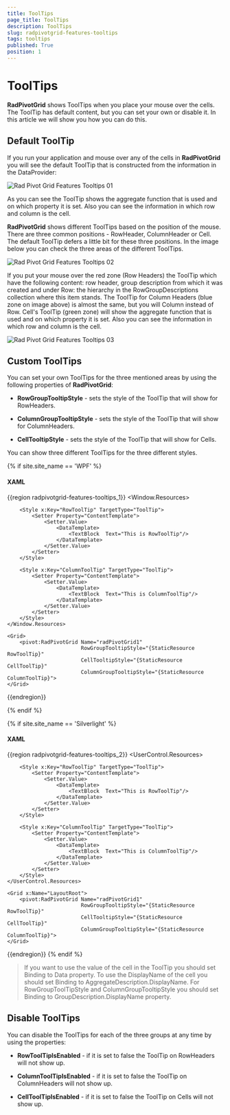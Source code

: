 ```yaml
---
title: ToolTips
page_title: ToolTips
description: ToolTips
slug: radpivotgrid-features-tooltips
tags: tooltips
published: True
position: 1
---
```


# ToolTips

__RadPivotGrid__ shows ToolTips when you place your mouse over the cells. The ToolTip has default content, but you can set your own or disable it. In this article we will show you how you can do this.      

## Default ToolTip

If you run your application and mouse over any of the cells in __RadPivotGrid__ you will see the default ToolTip that is constructed from the information in the DataProvider:

![Rad Pivot Grid Features Tooltips 01](images/RadPivotGrid_Features_Tooltips_01.png)

As you can see the ToolTip shows the aggregate function that is used and on which property it is set. Also you can see the information in which row and column is the cell.        

__RadPivotGrid__ shows different ToolTips based on the position of the mouse. There are three common positions - RowHeader, ColumnHeader or Cell. The default ToolTip defers a little bit for these three positions. In the image below you can check the three areas of the different ToolTips.

![Rad Pivot Grid Features Tooltips 02](images/RadPivotGrid_Features_Tooltips_02.png)

If you put your mouse over the red zone (Row Headers) the ToolTip which have the following content: row header, group description from which it was created and under Row: the hierarchy in the RowGroupDescriptions collection where this item stands. The ToolTip for Column Headers (blue zone on image above) is almost the same, but you will Column instead of Row. Cell's ToolTip (green zone) will show the aggregate function that is used and on which property it is set. Also you can see the information in which row and column is the cell.

![Rad Pivot Grid Features Tooltips 03](images/RadPivotGrid_Features_Tooltips_03.png)

## Custom ToolTips

You can set your own ToolTips for the three mentioned areas by using the following properties of __RadPivotGrid__:        

* __RowGroupTooltipStyle__ - sets the style of the ToolTip that will show for RowHeaders.            

* __ColumnGroupTooltipStyle__ - sets the style of the ToolTip that will show for ColumnHeaders.            

* __CellTooltipStyle__ - sets the style of the ToolTip that will show for Cells.            

You can show three different ToolTips for the three different styles.

{% if site.site_name == 'WPF' %}

#### __XAML__

{{region radpivotgrid-features-tooltips_1}}
	<Window.Resources>
	    <Style x:Key="CellToolTip" TargetType="ToolTip">
	        <Setter Property="ContentTemplate">
	            <Setter.Value>
	                <DataTemplate>
	                    <TextBlock  Text="This is CellToolTip"/>
	                </DataTemplate>
	            </Setter.Value>
	        </Setter>
	    </Style>
	
	    <Style x:Key="RowToolTip" TargetType="ToolTip">
	        <Setter Property="ContentTemplate">
	            <Setter.Value>
	                <DataTemplate>
	                    <TextBlock  Text="This is RowToolTip"/>
	                </DataTemplate>
	            </Setter.Value>
	        </Setter>
	    </Style>
	    
	    <Style x:Key="ColumnToolTip" TargetType="ToolTip">
	        <Setter Property="ContentTemplate">
	            <Setter.Value>
	                <DataTemplate>
	                    <TextBlock  Text="This is ColumnToolTip"/>
	                </DataTemplate>
	            </Setter.Value>
	        </Setter>
	    </Style>
	</Window.Resources>
	
	<Grid>
	    <pivot:RadPivotGrid Name="radPivotGrid1"
	                        RowGroupTooltipStyle="{StaticResource RowToolTip}"
	                        CellTooltipStyle="{StaticResource CellToolTip}"
	                        ColumnGroupTooltipStyle="{StaticResource ColumnToolTip}">
	</Grid>
{{endregion}}

{% endif %}

{% if site.site_name == 'Silverlight' %}

#### __XAML__

{{region radpivotgrid-features-tooltips_2}}
	<UserControl.Resources>
	    <Style x:Key="CellToolTip" TargetType="ToolTip">
	        <Setter Property="ContentTemplate">
	            <Setter.Value>
	                <DataTemplate>
	                    <TextBlock  Text="This is CellToolTip"/>
	                </DataTemplate>
	            </Setter.Value>
	        </Setter>
	    </Style>
	
	    <Style x:Key="RowToolTip" TargetType="ToolTip">
	        <Setter Property="ContentTemplate">
	            <Setter.Value>
	                <DataTemplate>
	                    <TextBlock  Text="This is RowToolTip"/>
	                </DataTemplate>
	            </Setter.Value>
	        </Setter>
	    </Style>
	    
	    <Style x:Key="ColumnToolTip" TargetType="ToolTip">
	        <Setter Property="ContentTemplate">
	            <Setter.Value>
	                <DataTemplate>
	                    <TextBlock  Text="This is ColumnToolTip"/>
	                </DataTemplate>
	            </Setter.Value>
	        </Setter>
	    </Style>
	</UserControl.Resources>
	
	<Grid x:Name="LayoutRoot">
	    <pivot:RadPivotGrid Name="radPivotGrid1"
	                        RowGroupTooltipStyle="{StaticResource RowToolTip}"
	                        CellTooltipStyle="{StaticResource CellToolTip}"
	                        ColumnGroupTooltipStyle="{StaticResource ColumnToolTip}">
	</Grid>
{{endregion}}
{% endif %}

>If you want to use the value of the cell in the ToolTip you should set Binding to Data property. To use the DisplayName of the cell you should set Binding to AggregateDescription.DisplayName. For RowGroupToolTipStyle and ColumnGroupTooltipStyle you should set Binding to GroupDescription.DisplayName property.          

## Disable ToolTips

You can disable the ToolTips for each of the three groups at any time by using the properties:        

* __RowToolTipIsEnabled__ - if it is set to false the ToolTip on RowHeaders will not show up.            

* __ColumnToolTipIsEnabled__ - if it is set to false the ToolTip on ColumnHeaders will not show up.            

* __CellToolTipIsEnabled__ - if it is set to false the ToolTip on Cells will not show up.            
